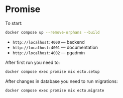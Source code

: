 # Promise

To start:

```bash
docker compose up --remove-orphans --build
```

- `http://localhost:4000` — backend
- `http://localhost:4001` — documentation
- `http://localhost:4002` — pgadmin

After first run you need to:
```bash
docker compose exec promise mix ecto.setup
```

After changes in database you need to run migrations:
```bash
docker compose exec promise mix ecto.migrate
```
